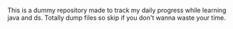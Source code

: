 
This is a dummy repository made to track my daily progress while learning java and ds. Totally dump files so skip if you don't wanna waste your time.
